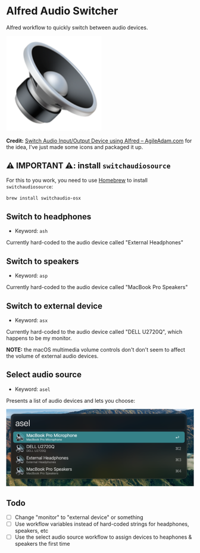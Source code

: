 # Alfred Audio Switcher

Alfred workflow to quickly switch between audio devices.

![pic](images/icon.png)

**Credit:** [Switch Audio Input/Output Device using Alfred – AgileAdam.com](https://agileadam.com/2020/05/switch-audio-input-output-device-using-alfred/) for the idea, I've just made some icons and packaged it up.

## ⚠️ IMPORTANT ⚠️: install `switchaudiosource`

For this to you work, you need to use [Homebrew](https://brew.sh/) to install `switchaudiosource`:

```bash
brew install switchaudio-osx
```

## Switch to headphones

* Keyword: `ash`

Currently hard-coded to the audio device called "External Headphones"

## Switch to speakers

* Keyword: `asp`

Currently hard-coded to the audio device called "MacBook Pro Speakers"

## Switch to external device

* Keyword: `asx`

Currently hard-coded to the audio device called "DELL U2720Q", which happens to be my monitor.

**NOTE:** the macOS multimedia volume controls don't don't seem to affect the volume of external audio devices.

## Select audio source

* Keyword: `asel`

Presents a list of audio devices and lets you choose:

![pic](images/select_audio_device.png)

## Todo

- [ ] Change "monitor" to "external device" or something
- [ ] Use workflow variables instead of hard-coded strings for headphones, speakers, etc
- [ ] Use the select audio source workflow to assign devices to heaphones & speakers the first time
